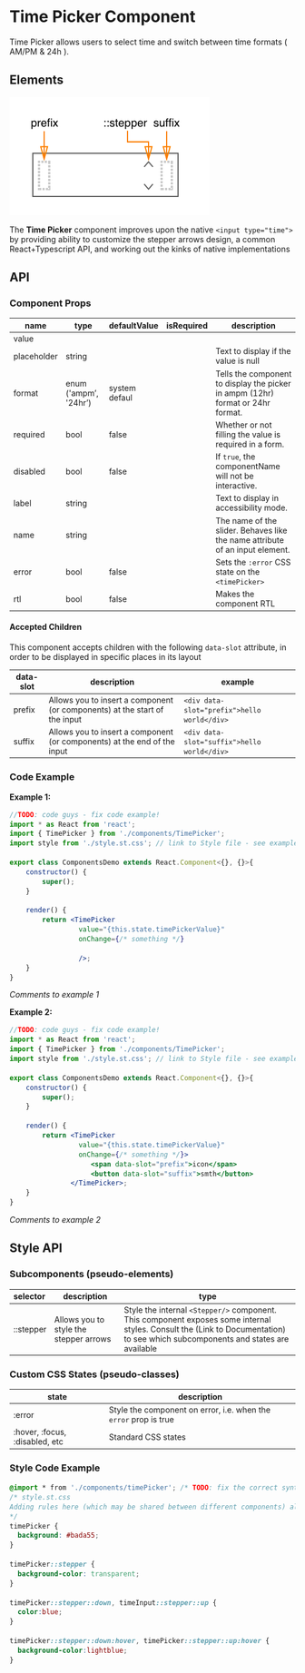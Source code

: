 # Time Picker Component

Time Picker allows users to select time and switch between time formats ( AM/PM & 24h ).



## Elements

![elements](./assets/elements.png)

The **Time Picker** component improves upon the native `<input type="time">` by providing ability to customize the stepper arrows design, a common React+Typescript API, and working out the kinks of native implementations



## API

### Component Props

| name        | type                   | defaultValue | isRequired | description                              |
| ----------- | ---------------------- | ------------ | ---------- | ---------------------------------------- |
| value       |                        |              |            |                                          |
| placeholder | string                 |              |            | Text to display if the value is null     |
| format      | enum  ('ampm’, '24hr’) | system defaul |            | Tells the component to display the picker in ampm (12hr) format or 24hr format. |
| required    | bool                   | false        |            | Whether or not filling the value is required in a form. |
| disabled    | bool                   | false        |            | If `true`, the componentName will not be interactive. |
| label       | string                 |              |            | Text to display in accessibility mode.   |
| name        | string                 |              |            | The name of the slider. Behaves like the name attribute of an input element. |
| error       | bool                   | false        |            | Sets the `:error` CSS state on the `<timePicker>` |
| rtl         | bool                   | false        |            | Makes the component RTL                  |



#### Accepted Children

This component accepts children with the following `data-slot` attribute, in order to be displayed in specific places in its layout

| data-slot | description                              | example                                  |
| --------- | ---------------------------------------- | ---------------------------------------- |
| prefix    | Allows you to insert a component (or components) at the start of the input | `<div data-slot="prefix">hello world</div>` |
| suffix    | Allows you to insert a component (or components) at the end of the input | `<div data-slot="suffix">hello world</div>` |



### Code Example

**Example 1:**

```jsx
//TODO: code guys - fix code example!
import * as React from 'react';
import { TimePicker } from './components/TimePicker';
import style from './style.st.css'; // link to Style file - see examples of style files below

export class ComponentsDemo extends React.Component<{}, {}>{
    constructor() {
        super();
    }

    render() {
        return <TimePicker
        		 value="{this.state.timePickerValue}"
                 onChange={/* something */}

                 />;
    }
}
```

*Comments to example 1*

**Example 2:**

```jsx
//TODO: code guys - fix code example!
import * as React from 'react';
import { TimePicker } from './components/TimePicker';
import style from './style.st.css'; // link to Style file - see examples of style files below

export class ComponentsDemo extends React.Component<{}, {}>{
    constructor() {
        super();
    }

    render() {
        return <TimePicker
        		 value="{this.state.timePickerValue}"
                 onChange={/* something */}>
    				<span data-slot="prefix">icon</span>
        			<button data-slot="suffix">smth</button>
               </TimePicker>;
    }
}
```

*Comments to example 2*



## Style API

### Subcomponents (pseudo-elements)

| selector  | description                            | type                                     |
| :-------- | -------------------------------------- | ---------------------------------------- |
| ::stepper | Allows you to style the stepper arrows | Style the internal `<Stepper/>` component. This component exposes some internal styles. Consult the (Link to Documentation) to see which subcomponents and states are available |



### Custom CSS States (pseudo-classes)

| state                          | description                              |
| ------------------------------ | ---------------------------------------- |
| :error                         | Style the component on error, i.e. when the `error` prop is true |
| :hover, :focus, :disabled, etc | Standard CSS states                      |



### Style Code Example

```css
@import * from './components/timePicker'; /* TODO: fix the correct syntax */
/* style.st.css
Adding rules here (which may be shared between different components) allows us to override specific parts; or even change the whole theme
*/
timePicker {
  background: #bada55;
}

timePicker::stepper {
  background-color: transparent;
}

timePicker::stepper::down, timeInput::stepper::up {
  color:blue;
}

timePicker::stepper::down:hover, timePicker::stepper::up:hover {
  background-color:lightblue;
}
```
